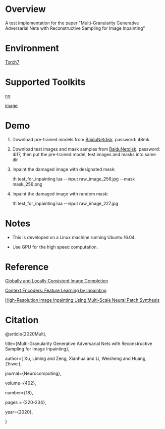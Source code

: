 # Overview

  A test implementation for the paper "Multi-Granularity Generative Adversarial Nets with Reconstructive Sampling for Image Inpainting" 

# Environment

  [Torch7](http://torch.ch/docs/getting-started.html)

# Supported Toolkits
  
  [nn](https://github.com/torch/nn)
  
  [image](https://github.com/torch/image)

# Demo
  
  1. Download pre-trained models from [BaiduNetdisk](https://pan.baidu.com/s/1ilBXZUZlACeChzE9w-zRxQ). password: 48mk.

  2. Download test images and mask samples from [BaiduNetdisk](https://pan.baidu.com/s/1Hd_LMP6vnrLcRjtgtODfbg). password: 4i17, then put the pre-trained model, test images and masks into same dir

  3. Inpaint the damaged image with designated mask:
     
     th test_for_inpainting.lua --input raw_image_256.jpg --mask mask_256.png

  4. Inpaint the damaged image with random mask:

     th test_for_inpainting.lua --input raw_image_227.jpg

# Notes
- This is developed on a Linux machine running Ubuntu 16.04.

- Use GPU for the high speed computation.

# Reference
[Globally and Locally Consistent Image Completion](https://github.com/satoshiiizuka/siggraph2017_inpainting)

[Context Encoders: Feature Learning by Inpainting](https://github.com/pathak22/context-encoder)

[High-Resolution Image Inpainting Using Multi-Scale Neural Patch Synthesis](https://github.com/leehomyc/Faster-High-Res-Neural-Inpainting)

# Citation
@article{2020Multi,

  title={Multi-Granularity Generative Adversarial Nets with Reconstructive Sampling for Image Inpainting},
  
  author={ Xu, Liming and Zeng, Xianhua and Li, Weisheng and Huang, Zhiwei},
  
  journal={Neurocomputing},
  
  volume={402},
  
  number={18},
  
  pages = {220-234},
  
  year={2020},
  
}
